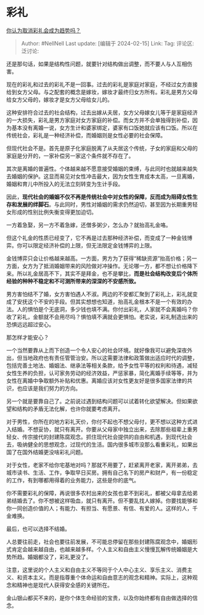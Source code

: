 # 彩礼

[你认为取消彩礼会成为趋势吗？](https://www.zhihu.com/question/640506242/answer/3396649848)

> Author: #NellNell
> Last update: [编辑于 2024-02-15]
> Link:
> Tag:
> 评论区:
> 泛讨论:

还是那句话，如果是结构性问题，就要针对结构做出调整，而不要人与人互相伤害。

现在的彩礼和过去的彩礼不是一回事。过去的彩礼是家庭对家庭，不经过女方直接给到女方父母。与之配套的概念是嫁妆，嫁妆才最终归女方所有。彩礼是男方父母给女方父母的，嫁妆才是女方父母给女儿的。

这种安排符合过去的社会结构，过去出嫁从夫居，女方父母嫁女儿等于是家庭经济的一大损失，彩礼是男方家庭对女方家庭的补偿。而女方并不会单独得到补偿，因为基本没有离婚一说，女方生计和婆家绑定，婆家有口饭她就应该有口饭。所以在传统社会，彩礼是一种经济补偿，而婚姻则是女性必要的社会保障。

但现代社会不是。首先是原子化家庭脱离了从夫居这个传统，子女的家庭和父母的家庭是分开的，一家补偿另一家这个条件就不存在了。

其次是离婚的普遍性。个体越来越不愿意接受婚姻的束缚，与此同时也就越来越失去婚姻的保护。这显而易见对女性冲击最大，因为女性生育成本太高，一旦离婚，婚姻和育儿中所投入的无法立刻转变为生计手段。

因此，**现代社会的婚姻不仅不再是传统社会中对女性的保障，反而成为阻碍女性生存和发展的绊脚石**。与此同时，男性对婚姻的需求仍然迫切，甚至因为长期重男轻女形成的性别比例失衡变得更加迫切。

一方着急娶，另一方不着急嫁，还僧多粥少，怎么办？就抬高礼金咯。

但这个礼金的性质已经变了，它不再是过去那种经济补偿，而变成了一种金钱博弈。你可以限定经济补偿的上限，但无法限定金钱博弈的上限。

金钱博弈只会让价格越来越高。一方面，男方为了获得“稀缺资源”抬高价格；另一方面，女方为了抵消婚姻带来的风险做对冲操作。无论哪一方，都不想让价格降下来。所以礼金居高不下，其实不是拜金，也不是攀比，**而是社会结构改变后个体所经验的种种不稳定和不可测所带来的深深的不安感所致。**

男方害怕结不了婚，女方害怕遇人不淑。两边的不安都汇聚到了彩礼上，彩礼就变成了安抚这个不安的手段。但其实想想也知道，抬高礼金根本不是一个有效的办法。人的惧怕是个无底洞，多少钱也填不满。你付出彩礼，人家就不会离婚吗？你收了彩礼，金额就不会用尽吗？惧怕填不满就会更惧怕。老实说，彩礼制造出来的恐惧远远超过安心。

那怎样才能安心？

一个当然要靠从上而下创造一个令人安心的社会环境。就好像我可以避免深夜外出，但当地政府也有责任管管治安。所以这需要法律和政策做出适应时代的调整，包括完善土地法、婚姻法、继承法等相关条款，给予女性平等的权利和待遇，减轻女性生养的负担，认可家务劳动的经济效益，严惩家暴，简化离婚手续等等，并为女性在离婚中争取额外补贴和优惠。离婚应该对女性更友好是很多国家法律的共识，也应该是我们努力的方向。

另一个就是要靠自己了。之前说过遇到结构问题可以试着转化欲望解决。但如果欲望和结构的矛盾无法化解，也许你就要考虑离开。

对于男性，你所在的地方彩礼天价，你付不起也不想父母付，更不想以这种方式进入结婚。不想妥协，就只有离开。你要从父母家中独立出来，去除那些祖辈上重男轻女、传宗接代的封建陈腐观念。抓住现代社会提供的自由和机遇，到现代社会去，吸纳健全的思想观念，过现代的生活。国内很多城市没那么看重彩礼，如果出国了在国外结婚更没啥彩礼问题。

对于女性，老家不给你宅基地对吗？那就不用要了，赶紧离开老家，离开弟弟，去城市读书、生活、工作，争取早日买房。拥有自己名下的房产和财产，有一份稳定的工作，有到哪都用得着的业务能力，这些是你的底气。

你不需要彩礼的保障，再说很多农村出来的女孩也拿不到彩礼，都被父母拿去给弟弟结婚去了。你不想被这样吸血，就只有离开。但不要乱找人嫁掉。你要找能够和你一同创造价值的人；有能力、有担当、有愿景、有信、有爱的人。这样的人，千金难换。

最后，也可以选择不结婚。

人总要往前走，社会也要往前发展，不可能总停留在那些封建陈腐观念中，婚姻形式肯定会越来越自由，也越来越多样。个人主义和自由主义慢慢瓦解传统婚姻是大势所趋。婚姻都没了，彩礼更没了。

注意，这里说的个人主义和自由主义不等同于个人中心主义、享乐主义、消费主义、和资本主义。而是指尊重个体命运和自由意志的观念和精神。实际上，这种观念和精神也是现代人获得安全感的关键所在。

金山银山都买不来的，是你个体生命经验的宝贵，以及你始终都有自由做选择的信念。
